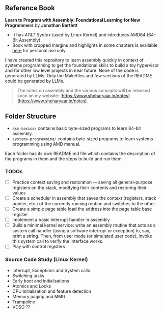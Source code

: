 ## Reference Book

**Learn to Program with Assembly: Foundational Learning for New Programmers** by **Jonathan Bartlett**
- It has *AT&T Syntax* (used by Linux Kernel) and introduces AMD64 (64-Bit Assembly).
- Book with cropped margins and highlights in some chapters is available [here](./assembly_cropped.pdf) for personal use only.

I have created this repository to learn assembly quickly in context of systems programming to get the foundational skills to build a toy hypervisor and for other low level projects in near future. None of the code is generated by LLMs. Only the Makefiles and few sections of the README could be generated by LLMs.

> The notes on assembly and the various concepts will be released soon on my website: [https://www.sheharyaar.in/notes](https://www.sheharyaar.in/notes).

## Folder Structure

- `asm-basics/` contains basic byte-sized programs to learn 64-bit assembly.
- `systems-programming/` contains byte-sized programs to learn systems programming using AMD manual.

Each folder has its own README.md file which contains the description of the programs in them and the steps to build and run them.

### TODOs

- [ ] Practice context saving and restoration -- saving all general-purpose registers on the stack, modifying their contents and restoring their values
- [ ] Create a scheduler in assembly that saves the context (registers, stack pointer, etc.) of the currently running routine and switches to the other.
- [ ] Create a simple page table load the address into the page table base register
- [ ] Implement a basic interrupt handler in assembly
- [ ] Build a minimal kernel service: write an assembly routine that acts as a system call handler (using a software interrupt or exception) to, say, print a string. Then, from user mode (or simulated user code), invoke this system call to verify the interface works.
- [ ] Play with control registers

### Source Code Study (Linux Kernel)

- Interrupt, Exceptions and System calls
- Switching tasks
- Early boot and initialisations
- Atomics and Locks
- CPU initialisation and feature detection
- Memory paging and MMU
- Trampoline
- VDSO ??
